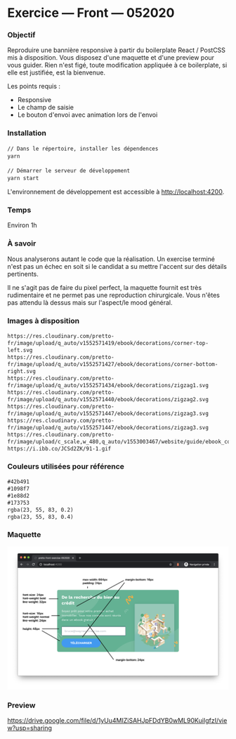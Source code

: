 # Exercice — Front — 052020

### Objectif

Reproduire une bannière responsive à partir du boilerplate React / PostCSS mis à disposition. Vous disposez d'une maquette et d'une preview pour vous guider. Rien n'est figé, toute modification appliquée à ce boilerplate, si elle est justifiée, est la bienvenue.

Les points requis :

- Responsive
- Le champ de saisie
- Le bouton d'envoi avec animation lors de l'envoi

### Installation

```sh
// Dans le répertoire, installer les dépendences
yarn

// Démarrer le serveur de développement
yarn start
```

L'environnement de développement est accessible à <http://localhost:4200>.


### Temps

Environ 1h

### À savoir

Nous analyserons autant le code que la réalisation. Un exercise terminé n'est pas un échec en soit si le candidat a su mettre l'accent sur des détails pertinents.

Il ne s'agit pas de faire du pixel perfect, la maquette fournit est très rudimentaire et ne permet pas une reproduction chirurgicale. Vous n'êtes pas attendu là dessus mais sur l'aspect/le mood général.

### Images à disposition

```
https://res.cloudinary.com/pretto-fr/image/upload/q_auto/v1552571419/ebook/decorations/corner-top-left.svg
https://res.cloudinary.com/pretto-fr/image/upload/q_auto/v1552571427/ebook/decorations/corner-bottom-right.svg
https://res.cloudinary.com/pretto-fr/image/upload/q_auto/v1552571434/ebook/decorations/zigzag1.svg
https://res.cloudinary.com/pretto-fr/image/upload/q_auto/v1552571440/ebook/decorations/zigzag2.svg
https://res.cloudinary.com/pretto-fr/image/upload/q_auto/v1552571447/ebook/decorations/zigzag3.svg
https://res.cloudinary.com/pretto-fr/image/upload/q_auto/v1552571447/ebook/decorations/zigzag3.svg
https://res.cloudinary.com/pretto-fr/image/upload/c_scale,w_480,q_auto/v1553003467/website/guide/ebook_cover.webp
https://i.ibb.co/JCSd2ZK/91-1.gif
```

### Couleurs utilisées pour référence

```
#42b491
#1098f7
#1e88d2
#173753
rgba(23, 55, 83, 0.2)
rgba(23, 55, 83, 0.4)
```

### Maquette

![Alt text](preview.png?raw=true "Maquette")

### Preview

https://drive.google.com/file/d/1yUu4MIZiSAHJpFDdYB0wML90KuiIgfzI/view?usp=sharing
